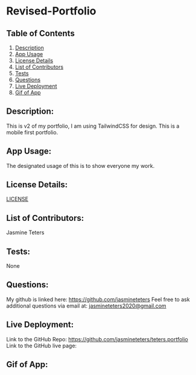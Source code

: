 # Revised-Portfolio

## Table of Contents

1. [Description](##Description)
2. [App Usage](##App-Usage)
3. [License Details](##License-Details)
4. [List of Contributors](##List-of-Contributors)
5. [Tests](##Tests)
7. [Questions](##Questions)
8. [Live Deployment](##Live-Deployment)
9. [Gif of App](##Gif-of-App)

## Description:

This is v2 of my portfolio, I am using TailwindCSS for design. This is a mobile first portfolio.

## App Usage:

The designated usage of this is to show everyone my work.

## License Details:

[LICENSE](https://github.com/jasmineteters/teters.portfolio/blob/master/LICENSE)

## List of Contributors:

Jasmine Teters

## Tests:

None

## Questions:

My github is linked here: https://github.com/jasmineteters
Feel free to ask additional questions via email at:
jasmineteters2020@gmail.com

## Live Deployment:

Link to the GitHub Repo: https://github.com/jasmineteters/teters.portfolio
Link to the GitHub live page: 

## Gif of App:

![]()
